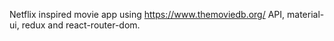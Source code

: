 Netflix inspired movie app using https://www.themoviedb.org/ API, material-ui, redux and react-router-dom.
